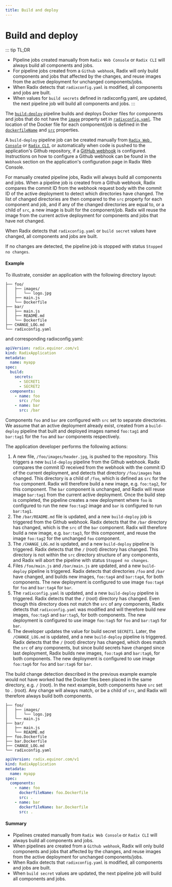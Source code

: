```yaml
---
title: Build and deploy
---
```


# Build and deploy


::: tip TL;DR
- Pipeline jobs created manually from `Radix Web Console` or `Radix CLI` will always build all components and jobs.
- For pipeline jobs created from a `Github webhook`, Radix will only build components and jobs that affected by the changes, and reuse images from the active deployment for unchanged components/jobs.
- When Radix detects that `radixconfig.yaml` is modified, all components and jobs are built.
- When values for `build secrets` defined in radixconfig.yaml, are updated, the next pipeline job will build all components and jobs.
:::

The [`build-deploy`](../../start/workflows/) pipeline builds and deploys Docker files for components and jobs that do not have the [`image`](../../references/reference-radix-config/#image) property set in [`radixconfig.yaml`](../../references/reference-radix-config). The location of the Docker file for each component/job is defined in the [`dockerfileName`](../../references/reference-radix-config/#dockerfilename) and [`src`](../../references/reference-radix-config/#src) properties.

A `build-deploy` pipeline job can be created manually from [`Radix Web Console`](https://console.radix.equinor.com/) or [`Radix CLI`](../../docs/topic-radix-cli/), or automatically when code is pushed to the application's Github repository, if a [GitHub webhook](https://docs.github.com/en/developers/webhooks-and-events/webhooks/about-webhooks) is configured. Instructions on how to configure a Github webhook can be found in the `Webhook` section on the application's configuration page in Radix Web Console.

For manually created pipeline jobs, Radix will always build all components and jobs. When a pipeline job is created from a Github webhook, Radix compares the commit ID from the webhook request body with the commit ID of the active deployment to detect which directories have changed. The list of changed directories are then compared to the `src` property for each component and job, and if any of the changed directories are equal to, or a child of `src`, a new image is built for the component/job. Radix will reuse the image from the current active deployment for components and jobs that have not changed.

When Radix detects that `radixconfig.yaml` or `build secret` values have changed, all components and jobs are built.

If no changes are detected, the pipeline job is stopped with status `Stopped no changes`.

#### Example

To illustrate, consider an application with the following directory layout:

``` directory-structure
├── foo/
│   ├── images/
│   │   └── logo.jpg
│   ├── main.js
│   └── Dockerfile
├── bar/
│   ├── main.js
│   ├── README.md
│   └── Dockerfile
├── CHANGE_LOG.md
└── radixconfig.yaml
```

and corresponding radixconfig.yaml:

``` yaml
apiVersion: radix.equinor.com/v1
kind: RadixApplication
metadata:
  name: myapp
spec:
  build:
    secrets:
      - SECRET1
      - SECRET2
  components:
    - name: foo
      src: /foo
    - name: bar
      src: /bar
```

Components `foo` and `bar` are configured with `src` set to separate directories. We assume that an active deployment already exist, created from a `build-deploy` pipeline that built and deployed images named `foo:tag1` and `bar:tag1` for the `foo` and `bar` components respectively.

The application developer performs the following actions:
1. A new file, `/foo/images/header.jpg`, is pushed to the repository. This triggers a new `build-deploy` pipeline from the Github webhook. Radix compares the commit ID received from the webhook with the commit ID of the current deployment, and detects that directory `/foo/images` has changed. This directory is a child of `/foo`, which is defined as `src` for the `foo` component. Radix will therefore build a new image, e.g. `foo:tag2`, for this component. The `bar` component is unchanged, and Radix will reuse image `bar:tag1` from the current active deployment. Once the build step is completed, the pipeline creates a new deployment where `foo` is configured to run the new `foo:tag2` image and `bar` is configured to run `bar:tag1`.
1. The `/bar/README.md` file is updated, and a new `build-deploy` job is triggered from the Github webhook. Radix detects that the `/bar` directory has changed, which is the `src` of the `bar` component. Radix will therefore build a new image, e.g. `bar:tag3`, for this component, and reuse the image `foo:tag2` for the unchanged `foo` component.
1. The `/CHANGE_LOG.md` is updated, and a new `build-deploy` pipeline is triggered. Radix detects that the `/` (root) directory has changed. This directory is not within the `src` directory structure of any components, and Radix will abort the pipeline with status `Stopped no changes`.
1. Files `/foo/main.js` and `/bar/main.js` are updated, and a new `build-deploy` pipeline is triggered. Radix detects that directories `/foo` and `/bar` have changed, and builds new images, `foo:tag4` and `bar:tag4`, for both components. The new deployment is configured to use image `foo:tag4` for `foo` and `bar:tag4` for `bar`.
1. The `radixconfig.yaml` is updated, and a new `build-deploy` pipeline is triggered. Radix detects that the `/` (root) directory has changed. Even though this directory does not match the `src` of any components, Radix detects that `radixconfig.yaml` was modified and will therefore build new images, `foo:tag5` and `bar:tag5`, for both components. The new deployment is configured to use image `foo:tag5` for `foo` and `bar:tag5` for `bar`.
1. The developer updates the value for build secret `SECRET1`. Later, the `/CHANGE_LOG.md` is updated, and a new `build-deploy` pipeline is triggered. Radix detects that the `/` (root) directory has changed, which does match the `src` of any components, but since build secrets have changed since last deployment, Radix builds new images, `foo:tag6` and `bar:tag6`, for both components. The new deployment is configured to use image `foo:tag6` for `foo` and `bar:tag6` for `bar`.

The build change detection described in the previous example example would not have worked had the Docker files been placed in the same directory, e.g. `/` (root). In the next example, both components have `src` set to `.` (root). Any change will always match, or be a child of `src`, and Radix will therefore always build both components.

``` directory-structure
├── foo/
│   ├── images/
│   │   └── logo.jpg
│   └── main.js
├── bar/
│   ├── main.js
│   └── README.md
├── foo.Dockerfile
├── bar.Dockerfile
├── CHANGE_LOG.md
└── radixconfig.yaml
```

```yaml
apiVersion: radix.equinor.com/v1
kind: RadixApplication
metadata:
  name: myapp
spec:
  components:
    - name: foo
      dockerfileName: foo.Dockerfile
      src: .
    - name: bar
      dockerfileName: bar.Dockerfile
      src: .
```

#### Summary

- Pipelines created manually from `Radix Web Console` or `Radix CLI` will always build all components and jobs.
- When pipelines are created from a `Github webhook`, Radix will only build components and jobs that affected by the changes, and reuse images from the active deployment for unchanged components/jobs.
- When Radix detects that `radixconfig.yaml` is modified, all components and jobs are built.
- When `build secret` values are updated, the next pipeline job will build all components and jobs.

